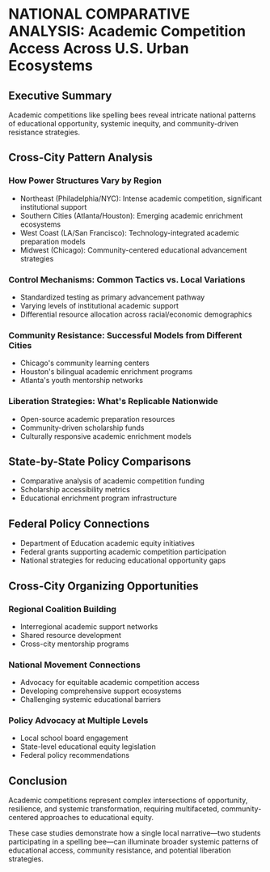 # NATIONAL COMPARATIVE ANALYSIS: Academic Competition Access Across U.S. Urban Ecosystems
## Executive Summary
Academic competitions like spelling bees reveal intricate national patterns of educational opportunity, systemic inequity, and community-driven resistance strategies.

## Cross-City Pattern Analysis
### How Power Structures Vary by Region
- Northeast (Philadelphia/NYC): Intense academic competition, significant institutional support
- Southern Cities (Atlanta/Houston): Emerging academic enrichment ecosystems
- West Coast (LA/San Francisco): Technology-integrated academic preparation models
- Midwest (Chicago): Community-centered educational advancement strategies

### Control Mechanisms: Common Tactics vs. Local Variations
- Standardized testing as primary advancement pathway
- Varying levels of institutional academic support
- Differential resource allocation across racial/economic demographics

### Community Resistance: Successful Models from Different Cities
- Chicago's community learning centers
- Houston's bilingual academic enrichment programs
- Atlanta's youth mentorship networks

### Liberation Strategies: What's Replicable Nationwide
- Open-source academic preparation resources
- Community-driven scholarship funds
- Culturally responsive academic enrichment models

## State-by-State Policy Comparisons
- Comparative analysis of academic competition funding
- Scholarship accessibility metrics
- Educational enrichment program infrastructure

## Federal Policy Connections
- Department of Education academic equity initiatives
- Federal grants supporting academic competition participation
- National strategies for reducing educational opportunity gaps

## Cross-City Organizing Opportunities
### Regional Coalition Building
- Interregional academic support networks
- Shared resource development
- Cross-city mentorship programs

### National Movement Connections
- Advocacy for equitable academic competition access
- Developing comprehensive support ecosystems
- Challenging systemic educational barriers

### Policy Advocacy at Multiple Levels
- Local school board engagement
- State-level educational equity legislation
- Federal policy recommendations

## Conclusion
Academic competitions represent complex intersections of opportunity, resilience, and systemic transformation, requiring multifaceted, community-centered approaches to educational equity.

These case studies demonstrate how a single local narrative—two students participating in a spelling bee—can illuminate broader systemic patterns of educational access, community resistance, and potential liberation strategies.